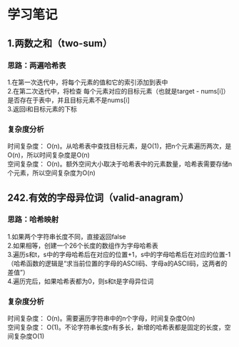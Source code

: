 # 学习笔记

## 1.两数之和（two-sum）
### 思路：两遍哈希表
 1.在第一次迭代中，将每个元素的值和它的索引添加到表中<br>
 2.在第二次迭代中，将检查 每个元素对应的目标元素（也就是target - nums[i]）是否存在于表中，并且目标元素不是nums[i]<br>
 3.返回i和目标元素的下标<br>
### 复杂度分析
 时间复杂度： O(n)。从哈希表中查找目标元素，是O(1)，把n个元素遍历两次，是O(n)，所以时间复杂度是O(n)<br>
 空间复杂度： O(n)。额外空间大小取决于哈希表中的元素数量，哈希表需要存储n个元素，所以空间复杂度为O(n)<br>

## 242.有效的字母异位词（valid-anagram）
### 思路：哈希映射
 1.如果两个字符串长度不同，直接返回false<br>
 2.如果相等，创建一个26个长度的数组作为字母哈希表<br>
 3.遍历s和t，s中的字母哈希后在对应的位置+1，s中的字母哈希后在对应的位置-1（哈希函数的逻辑是“求当前位置的字母的ASCII码、字母a的ASCII码，这两者的差值”）<br>
 4.遍历完后，如果哈希表都为0，则s和t是字母异位词<br>
### 复杂度分析
 时间复杂度： O(n)。需要遍历字符串中的n个字母，时间复杂度O(n)<br>
 空间复杂度： O(1)。不论字符串长度n有多长，新增的哈希表都是固定的长度，空间复杂度O(1)<br>
